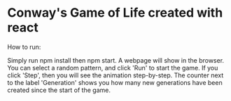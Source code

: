# Conway's Game of Life created with react

How to run:

Simply run npm install then npm start. A webpage will show in the browser. You can select a random pattern, and click 'Run' to start the game. If you click 'Step', then you will see the animation step-by-step. The counter next to the label 'Generation' shows you how many new generations have been created since the start of the game.
